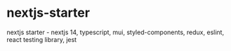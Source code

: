 # nextjs-starter
nextjs starter - nextjs 14, typescript, mui, styled-components, redux, eslint, react testing library, jest
